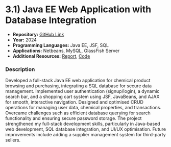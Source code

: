 # 3.1) Java EE Web Application with Database Integration

- **Repository:** [GitHub Link](https://github.com/SamuelAkintomide/JavaWebApp)
- **Year:** 2024
- **Programming Languages:** Java EE, JSF, SQL
- **Applications:** Netbeans, MySQL, GlassFish Server
- **Additional Resources:** [Report](), [Code]()
  
### Description
Developed a full-stack Java EE web application for chemical product browsing and purchasing, integrating a SQL database for secure data management. Implemented user authentication (signup/login), a dynamic search bar, and a shopping cart system using JSF, JavaBeans, and AJAX for smooth, interactive navigation. Designed and optimised CRUD operations for managing user data, chemical properties, and transactions. Overcame challenges such as efficient database querying for search functionality and ensuring secure password storage. The project strengthened my full-stack development skills, particularly in Java-based web development, SQL database integration, and UI/UX optimisation. Future improvements include adding a supplier management system for third-party sellers.

